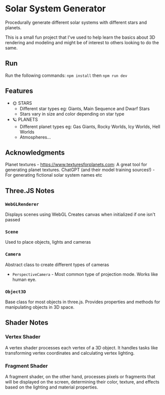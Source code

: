 # Solar System Generator
Procedurally generate different solar systems with different stars and planets.

This is a small fun project that I've used to help learn the basics about 3D rendering and modeling and might be of interest to others looking to do the same.

## Run
Run the following commands: `npm install` then `npm run dev`

## Features
- 🌞 STARS
    - Different star types eg: Giants, Main Sequence and Dwarf Stars
    - Stars vary in size and color depending on star type
- 🪐 PLANETS     
    - Different planet types eg: Gas Giants, Rocky Worlds, Icy Worlds, Hell Worlds
    - Atmospheres...

## Acknowledgments
Planet textures - https://www.texturesforplanets.com: A great tool for generating planet textures.
ChatGPT (and their model training sources!) - For generating fictional solar system names etc

## Three.JS Notes

### `WebGLRenderer`
Displays scenes using WebGL
Creates canvas when initialized if one isn't passed

### `Scene`
Used to place objects, lights and cameras

### `Camera`
Abstract class to create different types of cameras

- `PerspectiveCamera` - Most common type of projection mode. Works like human eye.

### `Object3D`
Base class for most objects in three.js. Provides properties and methods for manipulating objects in 3D space.


## Shader Notes

### Vertex Shader
A vertex shader processes each vertex of a 3D object. It handles tasks like transforming vertex coordinates and calculating vertex lighting.

### Fragment Shader
A fragment shader, on the other hand, processes pixels or fragments that will be displayed on the screen, determining their color, texture, and effects based on the lighting and material properties.
